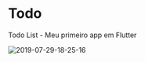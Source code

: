 # Todo

Todo List - Meu primeiro app em Flutter

![2019-07-29-18-25-16](https://user-images.githubusercontent.com/10279814/62085708-9afea780-b232-11e9-86c8-fb64d67d3663.gif)

